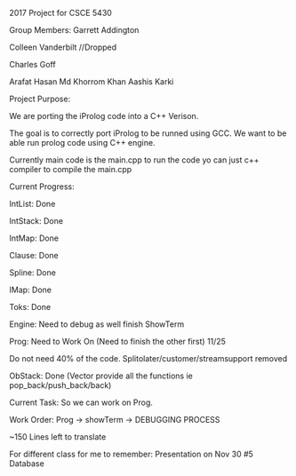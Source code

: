 2017 Project for CSCE 5430

Group Members:
Garrett Addington

Colleen Vanderbilt //Dropped

Charles Goff

Arafat Hasan
Md Khorrom Khan
Aashis Karki

Project Purpose:

We are porting the iProlog code into a C++ Verison.

The goal is to correctly port iProlog to be runned using GCC.
We want to be able run prolog code using C++ engine.


Currently main code is the main.cpp to run the code yo can just
c++ compiler to compile the main.cpp

Current Progress:

IntList: Done

IntStack: Done

IntMap: Done

Clause: Done

Spline: Done

IMap: Done

Toks: Done

Engine: Need to debug as well finish ShowTerm

Prog: Need to Work On (Need to finish the other first) 11/25

Do not need 40% of the code. Splitolater/customer/streamsupport removed

ObStack: Done (Vector provide all the functions ie pop_back/push_back/back)


Current Task:
So we can work on Prog.

Work Order:
Prog -> showTerm -> DEBUGGING PROCESS

~150 Lines left to translate



For different class for me to remember: Presentation on Nov 30 #5 Database
